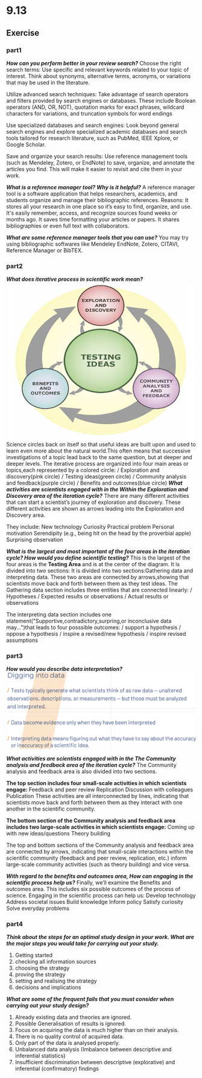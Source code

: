 # 9.13

## Exercise

### part1

***How can you perform better in your review search?***
Choose the right search terms: Use specific and relevant keywords related to your topic of interest. Think about synonyms, alternative terms, acronyms, or variations that may be used in the literature.

Utilize advanced search techniques: Take advantage of search operators and filters provided by search engines or databases. These include Boolean operators (AND, OR, NOT), quotation marks for exact phrases, wildcard characters for variations, and truncation symbols for word endings

Use specialized databases and search engines: Look beyond general search engines and explore specialized academic databases and search tools tailored for research literature, such as PubMed, IEEE Xplore, or Google Scholar.

Save and organize your search results: Use reference management tools (such as Mendeley, Zotero, or EndNote) to save, organize, and annotate the articles you find. This will make it easier to revisit and cite them in your work.

***What is a reference manager tool? Why is it helpful?***
A reference manager tool is a software application that helps researchers, academics, and students organize and manage their bibliographic references.
Reasons:
It stores all your research in one place so it’s easy to find, organize, and use.
It's easily remember, access, and recognize sources found weeks or months ago.
It saves time formatting your articles or papers.
It shares bibliographies or even full text with collaborators.

***What are some reference manager tools that you can use?***
You may try using bibliographic softwares like Mendeley EndNote, Zotero, CITAVI, Reference Manager or BibTEX.

### part2

***What does iterative process in scientific work mean?***
![](images/scientific%20process.png)
Science circles back on itself so that useful ideas are built upon and used to learn even more about the natural world.This often means that successive investigations of a topic lead back to the same question, but at deeper and deeper levels. 
The iterative process are organized into four main areas or topics,each represented by a colored circle:
/ Exploration and discovery(pink circle)
/ Testing ideas(green circle)
/ Community analysis and feedback(purple circle)
/ Benefits and outcomes(blue circle)
***What activities are scientists engaged with in the Within the Exploration and Discovery area of the iteration cycle?***
There are many different activities that can start a scientist’s journey of exploration and discovery.  These different activities are shown as arrows leading into the Exploration and Discovery area.

They include:
New technology
Curiosity
Practical problem
Personal motivation
Serendipity (e.g., being hit on the head by the proverbial apple)
Surprising observation

***What is the largest and most important of the four areas in the iteration cycle?  How would you define scientific testing?***
This is the largest of the four areas is the **Testing Area** and is at the center of the diagram.  It is divided into two sections:
It is divided into two sections:Gathering data and interpreting data.
These two areas are connected by arrows,showing that scientists move back and forth between them as they test ideas.
The Gathering data section includes three entities that are connected linearly:
/ Hypotheses
/ Expected results or observations
/ Actual results or observations

The interpreting data section includes one statement("Supportive,contradictory,surpring,or inconclusive data may...")that leads to four posssible outcomes:
/ support a hypothesis
/ oppose a hypothesis
/ inspire a revised/new hypothesis
/ inspire revised assumptions

### part3

***How would you describe data interpretation?***
![](images/digging%20into%20data.png)


***What activities are scientists engaged with in the The Community analysis and feedback area of the iteration cycle?***
The Community analysis and feedback area is also divided into two sections.  

**The top section includes four small-scale activities in which scientists engage:**
Feedback and peer review
Replication
Discussion with colleagues
Publication
These activities are all interconnected by lines, indicating that scientists move back and forth between them as they interact with one another in the scientific community.

**The bottom section of the Community analysis and feedback area includes two large-scale activities in which scientists engage:**
Coming up with new ideas/questions
Theory building

The top and bottom sections of the Community analysis and feedback area are connected by arrows, indicating that small-scale interactions within the scientific community (feedback and peer review, replication, etc.) inform large-scale community activities (such as theory building) and vice versa.

***With regard to the benefits and outcomes area, How can engaging in the scientific process help us?***
Finally, we’ll examine the Benefits and outcomes area. This includes six possible outcomes of the process of science. Engaging in the scientific process can help us:
Develop technology
Address societal issues
Build knowledge
Inform policy
Satisfy curiosity
Solve everyday problems

### part4

***Think about the steps for an optimal study design in your work.  What are the mojor steps you would take for carrying out your study.***
1. Getting started
2. checking all information sources
3. choosing the strategy
4. proving the strategy
5. setting and realising the strategy
6. decisions and implications

***What are some of the frequent fails that you must consider when carrying out your study design?***
1. Already existing data and theories are ignored.
2. Possible Generalisation of results is ignored.
3. Focus on acquiring the data is much higher than on their analysis.
4. There is no quality control of acquired data.
5. Only part of the data is analysed properly.
6. Unbalanced data analysis (Imbalance between descriptive and inferential statistics)
7. Insufficient discrimination between descriptive (explorative) and inferential (confirmatory) findings



